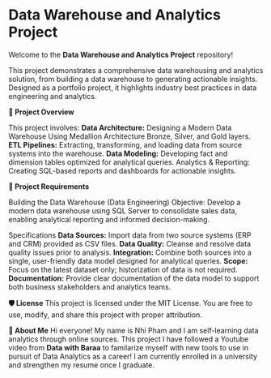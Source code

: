# Data Warehouse and Analytics Project

Welcome to the **Data Warehouse and Analytics Project** repository!

This project demonstrates a comprehensive data warehousing and analytics solution, from building a data warehouse to generating actionable insights. Designed as a portfolio project, it highlights industry best practices in data engineering and analytics.

**📖 Project Overview**

This project involves:
**Data Architecture:** Designing a Modern Data Warehouse Using Medallion Architecture Bronze, Silver, and Gold layers.
**ETL Pipelines:** Extracting, transforming, and loading data from source systems into the warehouse.
**Data Modeling:** Developing fact and dimension tables optimized for analytical queries.
Analytics & Reporting: Creating SQL-based reports and dashboards for actionable insights.

**🚀 Project Requirements**

Building the Data Warehouse (Data Engineering)
Objective:
Develop a modern data warehouse using SQL Server to consolidate sales data, enabling analytical reporting and informed decision-making.

Specifications
**Data Sources:** Import data from two source systems (ERP and CRM) provided as CSV files.
**Data Quality:** Cleanse and resolve data quality issues prior to analysis.
**Integration:** Combine both sources into a single, user-friendly data model designed for analytical queries.
**Scope:** Focus on the latest dataset only; historization of data is not required.
**Documentation:** Provide clear documentation of the data model to support both business stakeholders and analytics teams.

**🛡️ License**
This project is licensed under the MIT License. You are free to use, modify, and share this project with proper attribution.

**🌟 About Me**
Hi everyone! My name is Nhi Pham and I am self-learning data analytics through online sources. This project I have followed a Youtube video from **Data with Baraa** to familarize myself with new tools to use in pursuit of Data Analytics as a career! I am currently enrolled in a university and strengthen my resume once I graduate. 
